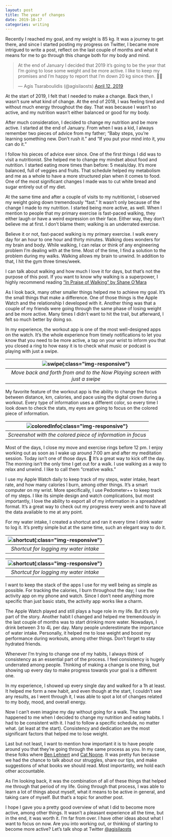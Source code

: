 ```yaml
---
layout: post
title: The year of changes
date: 2019-10-17
categories: writing
---
```


Recently I reached my goal, and my weight is 85 kg. It was a journey to get there, and since I started posting my progress on Twitter, I became more intrigued to write a post, reflect on the last couple of months and what it means for me to go through this change both for my body and mind.

<blockquote class="twitter-tweet tw-align-center"><p lang="en" dir="ltr">At the end of January I decided that 2019 it’s going to be the year that I’m going to lose some weight and be more active. I like to keep my promises and I’m happy to report that I’m down 20 kg since then. 💪🏼</p>&mdash; Agis Tsaraboulidis (@agisilaosts) <a href="https://twitter.com/agisilaosts/status/1116795084664520705?ref_src=twsrc%5Etfw">April 12, 2019</a></blockquote> <script async src="https://platform.twitter.com/widgets.js" charset="utf-8"></script>

At the start of 2019, I felt that I needed to make a change. Back then, I wasn’t sure what kind of change. At the end of 2018, I was feeling tired and without much energy throughout the day. That was because I wasn’t so active, and my nutrition wasn’t either balanced or good for my body.

After much consideration, I decided to change my nutrition and be more active. I started at the end of January. From when I was a kid, I always remember two pieces of advice from my father; “Baby steps, you’re learning something new. Don’t rush it.” and “If you put your mind into it, you can do it.”

I follow his pieces of advice ever since. One of the first things I did was to visit a nutritionist. She helped me to change my mindset about food and nutrition. I started eating more times than before: 5 meals/day. It’s more balanced, full of veggies and fruits. That schedule helped my metabolism and me as a whole to have a more structured plan when it comes to food. One of the most significant changes I made was to cut white bread and sugar entirely out of my diet.

At the same time and after a couple of visits to my nutritionist, I observed my weight going down tremendously “fast.” It wasn’t only because of the change I made to my nutrition. I started being more active, as well. When I mention to people that my primary exercise is fast-paced walking, they either laugh or have a weird expression on their face. Either way, they don’t believe me at first. I don’t blame them; walking is an underrated exercise.

Believe it or not, fast-paced walking is my primary exercise. I walk every day for an hour to one hour and thirty minutes. Walking does wonders for my brain and body. While walking, I can relax or think of any engineering problem I’m dealing with at the time. Most of the time, I find a solution to the problem during my walks. Walking allows my brain to unwind. In addition to that, I hit the gym three times/week.

I can talk about walking and how much I love it for days, but that’s not the purpose of this post. If you want to know why walking is a superpower, I highly recommend reading [“In Praise of Walking” by Shane O’Mara](https://www.amazon.co.uk/Praise-Walking-science-walk-good/dp/1847925014/ref=sr_1_1?crid=23SHA9XXACGG3&keywords=in+praise+of+walking&qid=1568880219&s=gateway&sprefix=in+praise%2Caps%2C219&sr=8-1)

As I look back, many other smaller things helped me to achieve my goal. It’s the small things that make a difference. One of those things is the Apple Watch and the relationship I developed with it. Another thing was that a couple of my friends were going through the same phase of losing weight and be more active. Many times I didn’t want to hit the trail, but afterward, I felt so much better by doing so.

In my experience, the workout app is one of the most well-designed apps on the watch. It’s the whole experience from timely notifications to let you know that you need to be more active, a tap on your wrist to inform you that you closed a ring to how easy it is to check what music or podcast is playing with just a swipe.

| ![swipe](/images/yearOfChanges/nowPlaying.png){:class="img-responsive"} |
|:--:|
| *Move back and forth from and to the Now Playing screen with just a swipe* |

My favorite feature of the workout app is the ability to change the focus between distance, km, calories, and pace using the digital crown during a workout. Every type of information uses a different color, so every time I look down to check the stats, my eyes are going to focus on the colored piece of information.

| ![coloredInfo](/images/yearOfChanges/coloredInfo.png){:class="img-responsive"} |
|:--:|
| *Screenshot with the colored piece of information in focus* |

Most of the days, I close my move and exercise rings before 12 pm. I enjoy working out as soon as I wake up around 7:00 am and after my meditation session. Today isn’t one of those days. 🙈 It’s a great way to kick off the day. The morning isn’t the only time I get out for a walk. I use walking as a way to relax and unwind. I like to call them “creative walks.”

I use my Apple Watch daily to keep track of my steps, water intake, heart rate, and how many calories I burn, among other things. It’s a smart computer on my wrist. More specifically, I use Pedometer++ to keep track of my steps. I like its simple design and watch complications, but most importantly, I love the ability to export all of my information in a spreadsheet format. It’s a great way to check out my progress every week and to have all the data available to me at any point.

For my water intake, I created a shortcut and ran it every time I drink water to log it. It’s pretty simple but at the same time, such an elegant way to do it.

| ![shortcut](/images/yearOfChanges/shortcut-1.png){:class="img-responsive"} |
|:--:|
| *Shortcut for logging my water intake* |

| ![shortcut](/images/yearOfChanges/shortcut-2.png){:class="img-responsive"} |
|:--:|
| *Shortcut for logging my water intake* |

I want to keep the stack of the apps I use for my well being as simple as possible. For tracking the calories, I burn throughout the day; I use the activity app on my phone and watch. Since I don’t need anything more specific than just basic stats, the activity app works like a charm.

The Apple Watch played and still plays a huge role in my life. But it’s only part of the story. Another habit I changed and helped me tremendously in the last couple of months was to start drinking more water. Nowadays, I drink between 3 to 4L per day. Many people underestimate the importance of water intake. Personally, it helped me to lose weight and boost my performance during workouts, among other things. Don’t forget to stay hydrated friends.

Whenever I’m trying to change one of my habits, I always think of consistency as an essential part of the process. I feel consistency is hugely underrated among people. Thinking of making a change is one thing, but showing up every day to make progress towards your goal is a different one.

In my experience, I showed up every single day and walked for a 1h at least. It helped me form a new habit, and even though at the start, I couldn’t see any results, as I went through it, I was able to spot a lot of changes related to my body, mood, and overall energy.

Now I can’t even imagine my day without going for a walk. The same happened to me when I decided to change my nutrition and eating habits. I had to be consistent with it. I had to follow a specific schedule, no matter what. (at least at the start). Consistency and dedication are the most significant factors that helped me to lose weight.

Last but not least, I want to mention how important it is to have people around you that they’re going through the same process as you. In my case, these folks where [Ben Lehnert](https://twitter.com/blehnert) and [Cat Noone](https://twitter.com/imcatnoone). It was pretty fun because we had the chance to talk about our struggles, share our tips, and make suggestions of what books we should read. Most importantly, we hold each other accountable.

As I’m looking back, it was the combination of all of these things that helped me through that period of my life. Going through that process, I was able to learn a lot of things about myself, what it means to be active in general, and taking care of myself. But that’s a topic for another post.

I hope I gave you a pretty good overview of what I did to become more active, among other things. It wasn’t a pleasant experience all the time, but in the end, it was worth it. I’m far from over. I have other ideas about what I want to focus on now. Are you into working out, or thinking of starting to become more active? Let’s talk shop at Twitter [@agisilaosts](https://twitter.com/agisilaosts)